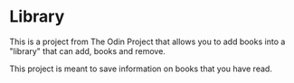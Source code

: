 # Library

This is a project from The Odin Project that allows you to add books into a "library" that can add, books and remove.

This project is meant to save information on books that you have read.

